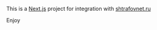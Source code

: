 This is a [Next.js](https://nextjs.org/) project for integration with [shtrafovnet.ru](https://shtrafovnet.ru/)

Enjoy